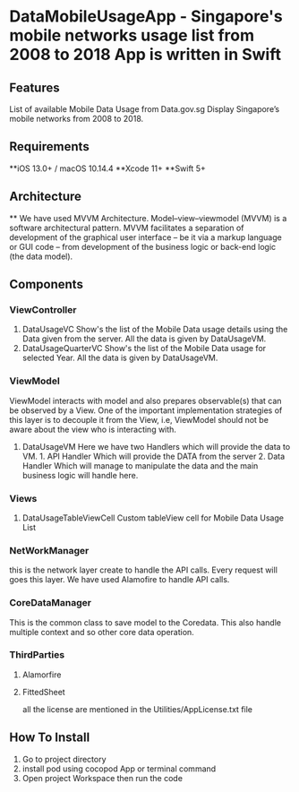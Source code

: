 #  DataMobileUsageApp -  Singapore's mobile networks usage list from 2008 to 2018 App is written in Swift

## Features
 List of available Mobile Data Usage from Data.gov.sg
 Display Singapore’s mobile networks from 2008 to 2018.

## Requirements

**iOS 13.0+ / macOS 10.14.4
**Xcode 11+
**Swift 5+

 ## Architecture
 
 ** We have used MVVM Architecture. Model–view–viewmodel (MVVM) is a software architectural pattern. MVVM facilitates a separation of development of the graphical user interface – be it via a markup language or GUI code – from development of the business logic or back-end logic (the data model).

## Components
### ViewController
1. DataUsageVC 
   Show's the list of the Mobile Data usage details using the Data given from the server. All the data is given by DataUsageVM.
2. DataUsageQuarterVC 
   Show's the list of the Mobile Data usage for selected Year. All the data is given by DataUsageVM.
### ViewModel
ViewModel interacts with model and also prepares observable(s) that can be observed by a View. One of the important implementation strategies of this layer is to decouple it from the View, i.e, ViewModel should not be aware about the view who is interacting with.
1. DataUsageVM
       Here we have two Handlers which will provide the data to VM. 
       1. API Handler
           Which will provide the DATA from the server
       2. Data Handler
           Which will manage to manipulate the data and the main business logic will handle here.

### Views
 
1. DataUsageTableViewCell
     Custom tableView cell for Mobile Data Usage List
### NetWorkManager
this is the network layer create to handle the API calls. Every request will goes this layer. We have used Alamofire to handle API calls.
### CoreDataManager
This is the common class to save model to the Coredata. This also handle multiple context and so other core data operation.

### ThirdParties
1. Alamorfire
2. FittedSheet

   all the license are mentioned in the Utilities/AppLicense.txt file

   
     

## How To Install
1. Go to project directory
2. install pod using cocopod App or terminal command
3. Open project Workspace then run the code
